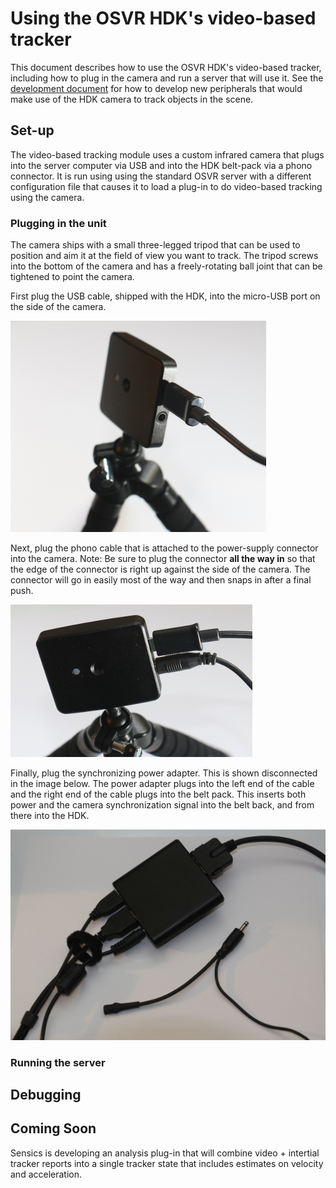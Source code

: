 # Using the OSVR HDK's video-based tracker

This document describes how to use the OSVR HDK's video-based tracker, including how to plug in the camera and run a server that will use it.  See the [development document](./Developing.md) for how to develop new peripherals that would make use of the HDK camera to track objects in the scene.

## Set-up

The video-based tracking module uses a custom infrared camera that plugs into the server computer via USB  and into the HDK belt-pack via a phono connector.  It is run using using the standard OSVR server with a different configuration file that causes it to load a plug-in to do video-based tracking using the camera.

### Plugging in the unit

The camera ships with a small three-legged tripod that can be used to position and aim it at the field of view you want to track.  The tripod screws into the bottom of the camera and has a freely-rotating ball joint that can be tightened to point the camera.

First plug the USB cable, shipped with the HDK, into the micro-USB port on the side of the camera.

![USB to camera](./camera_USB.png)

Next, plug the phono cable that is attached to the power-supply connector into the camera.  Note: Be sure to plug the connector **all the way in** so that the edge of the connector is right up against the side of the camera.  The connector will go in easily most of the way and then snaps in after a final push.

![Camera both plugs](./camera_plugs.png)

Finally, plug the synchronizing power adapter.  This is shown disconnected in the image below.  The power adapter plugs into the left end of the cable and the right end of the cable plugs into the belt pack.  This inserts both power and the camera synchronization signal into the belt back, and from there into the HDK.

![Synchronized power plug](./sync_power_adapter.png)

### Running the server

## Debugging

## Coming Soon

Sensics is developing an analysis plug-in that will combine video + intertial tracker reports into a single tracker state that includes estimates on velocity and acceleration.

